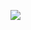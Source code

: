 <!--- 👋 Hi, I’m @luisfernandocastro
- 👀 I’m interested in ...
- 🌱 I’m currently learning ...
- 💞️ I’m looking to collaborate on ...
- 📫 How to reach me ...
>--->
<!---![](https://i.pinimg.com/originals/89/c8/c5/89c8c5f8fc34b3b81ae1ebb0ce607bd5.gif)--->
![](https://github.com/luisfernandocastro/ImageGif/blob/gh-pages/images/BikenAnimationFlutter2.gif)


<!---
luisfernandocastro/luisfernandocastro is a ✨ special ✨ repository because its `README.md` (this file) appears on your GitHub profile.
You can click the Preview link to take a look at your changes.
--->
